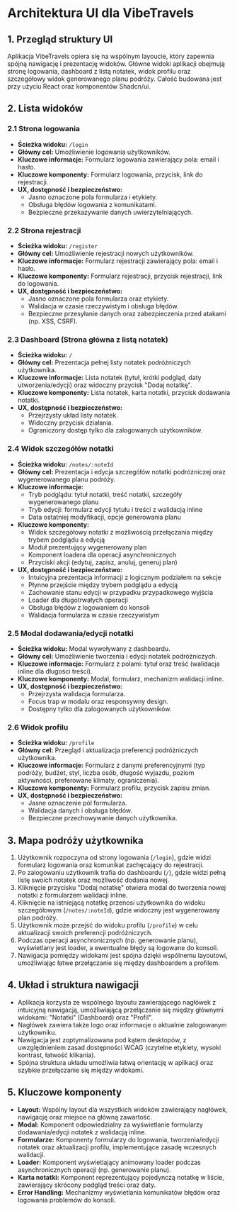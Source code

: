 # Architektura UI dla VibeTravels

## 1. Przegląd struktury UI

Aplikacja VibeTravels opiera się na wspólnym layoucie, który zapewnia spójną nawigację i prezentację widoków. Główne widoki aplikacji obejmują stronę logowania, dashboard z listą notatek, widok profilu oraz szczegółowy widok generowanego planu podróży. Całość budowana jest przy użyciu React oraz komponentów Shadcn/ui.

## 2. Lista widoków

### 2.1 Strona logowania

- **Ścieżka widoku:** `/login`
- **Główny cel:** Umożliwienie logowania użytkowników.
- **Kluczowe informacje:** Formularz logowania zawierający pola: email i hasło.
- **Kluczowe komponenty:** Formularz logowania, przycisk, link do rejestracji.
- **UX, dostępność i bezpieczeństwo:**
  - Jasno oznaczone pola formularza i etykiety.
  - Obsługa błędów logowania z komunikatami.
  - Bezpieczne przekazywanie danych uwierzytelniających.

### 2.2 Strona rejestracji

- **Ścieżka widoku:** `/register`
- **Główny cel:** Umożliwienie rejestracji nowych użytkowników.
- **Kluczowe informacje:** Formularz rejestracji zawierający pola: email i hasło.
- **Kluczowe komponenty:** Formularz rejestracji, przycisk rejestracji, link do logowania.
- **UX, dostępność i bezpieczeństwo:**
  - Jasno oznaczone pola formularza oraz etykiety.
  - Walidacja w czasie rzeczywistym i obsługa błędów.
  - Bezpieczne przesyłanie danych oraz zabezpieczenia przed atakami (np. XSS, CSRF).

### 2.3 Dashboard (Strona główna z listą notatek)

- **Ścieżka widoku:** `/`
- **Główny cel:** Prezentacja pełnej listy notatek podróżniczych użytkownika.
- **Kluczowe informacje:** Lista notatek (tytuł, krótki podgląd, daty utworzenia/edycji) oraz widoczny przycisk "Dodaj notatkę".
- **Kluczowe komponenty:** Lista notatek, karta notatki, przycisk dodawania notatki.
- **UX, dostępność i bezpieczeństwo:**
  - Przejrzysty układ listy notatek.
  - Widoczny przycisk działania.
  - Ograniczony dostęp tylko dla zalogowanych użytkowników.

### 2.4 Widok szczegółów notatki

- **Ścieżka widoku:** `/notes/:noteId`
- **Główny cel:** Prezentacja i edycja szczegółów notatki podróżniczej oraz wygenerowanego planu podróży.
- **Kluczowe informacje:**
  - Tryb podglądu: tytuł notatki, treść notatki, szczegóły wygenerowanego planu
  - Tryb edycji: formularz edycji tytułu i treści z walidacją inline
  - Data ostatniej modyfikacji, opcje generowania planu
- **Kluczowe komponenty:**
  - Widok szczegółowy notatki z możliwością przełączania między trybem podglądu a edycją
  - Moduł prezentujący wygenerowany plan
  - Komponent loadera dla operacji asynchronicznych
  - Przyciski akcji (edytuj, zapisz, anuluj, generuj plan)
- **UX, dostępność i bezpieczeństwo:**
  - Intuicyjna prezentacja informacji z logicznym podziałem na sekcje
  - Płynne przejście między trybem podglądu a edycją
  - Zachowanie stanu edycji w przypadku przypadkowego wyjścia
  - Loader dla długotrwałych operacji
  - Obsługa błędów z logowaniem do konsoli
  - Walidacja formularza w czasie rzeczywistym

### 2.5 Modal dodawania/edycji notatki

- **Ścieżka widoku:** Modal wywoływany z dashboardu.
- **Główny cel:** Umożliwienie tworzenia i edycji notatek podróżniczych.
- **Kluczowe informacje:** Formularz z polami: tytuł oraz treść (walidacja inline dla długości treści).
- **Kluczowe komponenty:** Modal, formularz, mechanizm walidacji inline.
- **UX, dostępność i bezpieczeństwo:**
  - Przejrzysta walidacja formularza.
  - Focus trap w modalu oraz responsywny design.
  - Dostępny tylko dla zalogowanych użytkowników.

### 2.6 Widok profilu

- **Ścieżka widoku:** `/profile`
- **Główny cel:** Przegląd i aktualizacja preferencji podróżniczych użytkownika.
- **Kluczowe informacje:** Formularz z danymi preferencyjnymi (typ podróży, budżet, styl, liczba osób, długość wyjazdu, poziom aktywności, preferowane klimaty, ograniczenia).
- **Kluczowe komponenty:** Formularz profilu, przycisk zapisu zmian.
- **UX, dostępność i bezpieczeństwo:**
  - Jasne oznaczenie pól formularza.
  - Walidacja danych i obsługa błędów.
  - Bezpieczne przechowywanie danych użytkownika.

## 3. Mapa podróży użytkownika

1. Użytkownik rozpoczyna od strony logowania (`/login`), gdzie widzi formularz logowania oraz komunikat zachęcający do rejestracji.
2. Po zalogowaniu użytkownik trafia do dashboardu (`/`), gdzie widzi pełną listę swoich notatek oraz możliwość dodania nowej.
3. Kliknięcie przycisku "Dodaj notatkę" otwiera modal do tworzenia nowej notatki z formularzem walidacji inline.
4. Kliknięcie na istniejącą notatkę przenosi użytkownika do widoku szczegółowym (`/notes/:noteId`), gdzie widoczny jest wygenerowany plan podróży.
5. Użytkownik może przejść do widoku profilu (`/profile`) w celu aktualizacji swoich preferencji podróżniczych.
6. Podczas operacji asynchronicznych (np. generowanie planu), wyświetlany jest loader, a ewentualne błędy są logowane do konsoli.
7. Nawigacja pomiędzy widokami jest spójna dzięki wspólnemu layoutowi, umożliwiając łatwe przełączanie się między dashboardem a profilem.

## 4. Układ i struktura nawigacji

- Aplikacja korzysta ze wspólnego layoutu zawierającego nagłówek z intuicyjną nawigacją, umożliwiającą przełączanie się między głównymi widokami: "Notatki" (Dashboard) oraz "Profil".
- Nagłówek zawiera także logo oraz informacje o aktualnie zalogowanym użytkowniku.
- Nawigacja jest zoptymalizowana pod kątem desktopów, z uwzględnieniem zasad dostępności WCAG (czytelne etykiety, wysoki kontrast, łatwość klikania).
- Spójna struktura układu umożliwia łatwą orientację w aplikacji oraz szybkie przełączanie się między widokami.

## 5. Kluczowe komponenty

- **Layout:** Wspólny layout dla wszystkich widoków zawierający nagłówek, nawigację oraz miejsce na główną zawartość.
- **Modal:** Komponent odpowiedzialny za wyświetlanie formularzy dodawania/edycji notatek z walidacją inline.
- **Formularze:** Komponenty formularzy do logowania, tworzenia/edycji notatek oraz aktualizacji profilu, implementujące zasadę wczesnych walidacji.
- **Loader:** Komponent wyświetlający animowany loader podczas asynchronicznych operacji (np. generowanie planu).
- **Karta notatki:** Komponent reprezentujący pojedynczą notatkę w liście, zawierający skrócony podgląd treści oraz daty.
- **Error Handling:** Mechanizmy wyświetlania komunikatów błędów oraz logowania problemów do konsoli.

